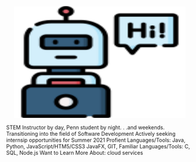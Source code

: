 ![]()

<p align="center">
  <img width="460" height="300" src="https://github.com/murraiscanlon/murraiscanlon/blob/main/bot.png">
</p>


STEM Instructor by day, Penn student by night. . .and weekends.
Transitioning into the field of Software Development
Actively seeking internsip opportunities for Summer 2021
Profient Languages/Tools: Java, Python, JavaScript/HTM5/CSS3 JavaFX, GIT, 
Familiar Languages/Tools: C, SQL, Node.js
Want to Learn More About: cloud services

